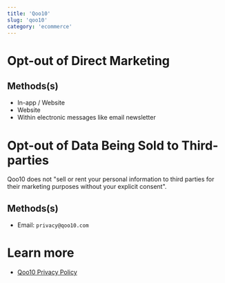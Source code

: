 ```yaml
---
title: 'Qoo10'
slug: 'qoo10'
category: 'ecommerce'
---
```


# Opt-out of Direct Marketing

## Methods(s)

- In-app / Website
- Website
- Within electronic messages like email newsletter

# Opt-out of Data Being Sold to Third-parties

Qoo10 does not "sell or rent your personal information to third parties for their marketing purposes without your explicit consent".

## Methods(s)

- Email: `privacy@qoo10.com`

# Learn more

- [Qoo10 Privacy Policy](https://www.qoo10.sg/gmkt.inc/Company/PrivacyPolicy.aspx)